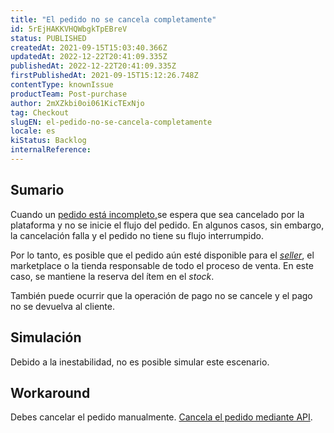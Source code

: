 ```yaml
---
title: "El pedido no se cancela completamente"
id: 5rEjHAKKVHQWbgkTpEBreV
status: PUBLISHED
createdAt: 2021-09-15T15:03:40.366Z
updatedAt: 2022-12-22T20:41:09.335Z
publishedAt: 2022-12-22T20:41:09.335Z
firstPublishedAt: 2021-09-15T15:12:26.748Z
contentType: knownIssue
productTeam: Post-purchase
author: 2mXZkbi0oi061KicTExNjo
tag: Checkout
slugEN: el-pedido-no-se-cancela-completamente
locale: es
kiStatus: Backlog
internalReference: 
---
```


## Sumario

Cuando un [pedido está incompleto,](https://help.vtex.com/es/tutorial/understanding-incomplete-orders--tutorials_294)se espera que sea cancelado por la plataforma y no se inicie el flujo del pedido. En algunos casos, sin embargo, la cancelación falla y el pedido no tiene su flujo interrumpido.

Por lo tanto, es posible que el pedido aún esté disponible para el _[seller](https://help.vtex.com/es/tutorial/what-is-a-seller--5FkLvhZ3Few4CWWIuYOK2w)_, el marketplace o la tienda responsable de todo el proceso de venta. En este caso, se mantiene la reserva del ítem en el _stock_.

También puede ocurrir que la operación de pago no se cancele y el pago no se devuelva al cliente.


## Simulación

Debido a la inestabilidad, no es posible simular este escenario.


## Workaround

Debes cancelar el pedido manualmente. [Cancela el pedido mediante API](https://developers.vtex.com/vtex-rest-api/reference/orders#cancelorder).


